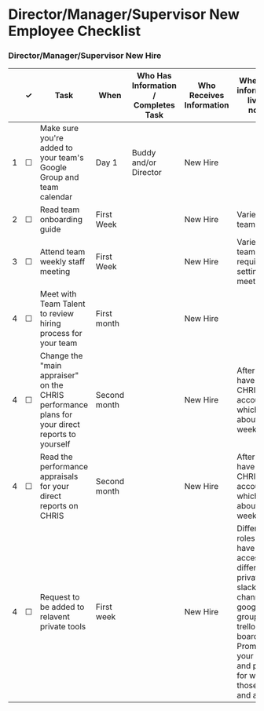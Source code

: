 Director/Manager/Supervisor New Employee Checklist
=========================


### Director/Manager/Supervisor New Hire

<table>
  <thead> 
    <tr> 
      <th scope="col"></th> 
      <th scope="col">&#10003;</th>
      <th scope="col">Task</th>
      <th scope="col">When</th>
      <th scope="col">Who Has Information / Completes Task</th>
      <th scope="col">Who Receives Information </th>
      <th scope="col">Where the information lives / notes</th>
    </tr>
  </thead>
  <tr>
    <td scope="row">1</td> 
    <td>&#9744;</td>
    <td>Make sure you're added to your team's Google Group and team calendar</td>
    <td>Day 1</td>
    <td>Buddy and/or Director</td>
    <td> New Hire</td>
    <td></td>
  </tr>
  <tr>
    <td scope="row">2</td> 
    <td>&#9744;</td>
    <td>Read team onboarding guide</td>
    <td>First Week</td>
    <td></td>
    <td> New Hire</td>
    <td>Varies by team</td>
  </tr>
  <tr>
    <td scope="row">3</td> 
    <td>&#9744;</td>
    <td>Attend team weekly staff meeting</td>
    <td>First Week</td>
    <td></td>
    <td> New Hire</td>
    <td>Varies by team, may require setting meeting up</a></td>
  </tr>
  <tr>
    <td scope="row">4</td> 
    <td>&#9744;</td>
    <td>Meet with Team Talent to review hiring process for your team</td>
    <td>First month</td>
    <td></td>
    <td> New Hire</td>
    <td></td>
  </tr>
  <tr>
    <td scope="row">4</td> 
    <td>&#9744;</td>
    <td>Change the "main appraiser" on the CHRIS performance plans for your direct reports to yourself</td>
    <td>Second month</td>
    <td></td>
    <td> New Hire</td>
    <td>After you have a CHRIS account, which takes about 4 weeks.</td>
  </tr>
  <tr>
    <td scope="row">4</td> 
    <td>&#9744;</td>
    <td>Read the performance appraisals for your direct reports on CHRIS</td>
    <td>Second month</td>
    <td></td>
    <td> New Hire</td>
    <td>After you have a CHRIS account, which takes about 4 weeks.</td>
  </tr>
  <tr>
    <td scope="row">4</td> 
    <td>&#9744;</td>
    <td>Request to be added to relavent private tools</td>
    <td>First week</td>
    <td></td>
    <td> New Hire</td>
    <td>Different roles will have access to different private slack channels, google groups, trello boards, etc. Prompt your boss and peers for what those are and access.</td>
  </tr>
</table>
